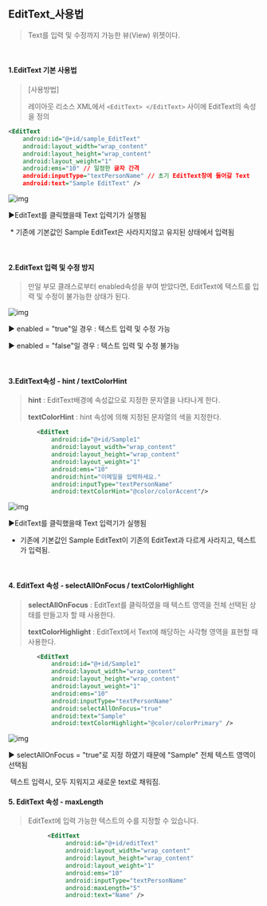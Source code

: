 ## EditText_사용법

  

> Text를 입력 및 수정까지 가능한 뷰(View) 위젯이다.

​	
  
#### 1.EditText 기본 사용법
  
> [사용방법]
>
> 레이아웃 리소스 XML에서 `<EditText> </EditText>` 사이에 EditText의 속성을 정의

```xml
<EditText
	android:id="@+id/sample_EditText"
	android:layout_width="wrap_content"
	android:layout_height="wrap_content"
	android:layout_weight="1"
	android:ems="10" // 일정한 글자 간격
	android:inputType="textPersonName" // 초기 EditText창에 들어갈 Text
	android:text="Sample EditText" />
```
  
![img](https://cdn.discordapp.com/attachments/804184517644386345/824235156357251163/unknown.png)

▶EditText를 클릭했을때 Text 입력기가 실행됨

​	* 기존에 기본값인 Sample EditText은 사라지지않고 유지된 상태에서 입력됨	

​		
  
#### 2.EditText 입력 및 수정 방지

>만일 부모 클래스로부터 enabled속성을 부여 받았다면, EditText에 텍스트를 입력 및 수정이 불가능한 상태가 된다.

![img](https://cdn.discordapp.com/attachments/804184517644386345/824237034792419350/unknown.png)

▶ enabled = "true"일 경우 : 텍스트 입력 및 수정 가능

▶ enabled = "false"일 경우 : 텍스트 입력 및 수정 불가능

​		

#### 3.EditText속성 -  hint / textColorHint
  
> **hint** : EditText배경에 속성값으로 지정한 문자열을 나타나게 한다.
>
> **textColorHint** : hint 속성에 의해 지정된 문자열의 색을 지정한다.
  
```xml
        <EditText
            android:id="@+id/Sample1"
            android:layout_width="wrap_content"
            android:layout_height="wrap_content"
            android:layout_weight="1"
            android:ems="10"
            android:hint="이메일을 입력하세요."
            android:inputType="textPersonName"
            android:textColorHint="@color/colorAccent"/>
```
  
![img](https://cdn.discordapp.com/attachments/804184517644386345/824243517052289034/unknown.png)

▶EditText를 클릭했을때 Text 입력기가 실행됨

 * 기존에 기본값인 Sample EditText이 기존의 EditText과 다르게 사라지고, 텍스트가 입력됨.

   ​	

#### 4. EditText 속성 - selectAllOnFocus / textColorHighlight
  
> **selectAllOnFocus** : EditText를 클릭하였을 때 텍스트 영역을 전체 선택된 상태를 만들고자 할 때 사용한다.
>
> **textColorHighlight** : EditText에서 Text에 해당하는 사각형 영역을 표현할 때 사용한다.
  
```xml
        <EditText
            android:id="@+id/Sample1"
            android:layout_width="wrap_content"
            android:layout_height="wrap_content"
            android:layout_weight="1"
            android:ems="10"
            android:inputType="textPersonName"
            android:selectAllOnFocus="true"
            android:text="Sample"
            android:textColorHighlight="@color/colorPrimary" />
```

![img](https://cdn.discordapp.com/attachments/804184517644386345/824245846404104232/unknown.png)

▶	selectAllOnFocus = "true"로 지정 하였기 때문에 "Sample" 전체 텍스트 영역이 선택됨

​		텍스트 입력시, 모두 지워지고 새로운 text로 채워짐.
  
  
  
#### 5. EditText 속성 - maxLength
  
> EditText에 입력 가능한 텍스트의 수를 지정할 수 있습니다.
  
```xml
           <EditText
                android:id="@+id/editText"
                android:layout_width="wrap_content"
                android:layout_height="wrap_content"
                android:layout_weight="1"
                android:ems="10"
                android:inputType="textPersonName"
                android:maxLength="5"
                android:text="Name" />
```

